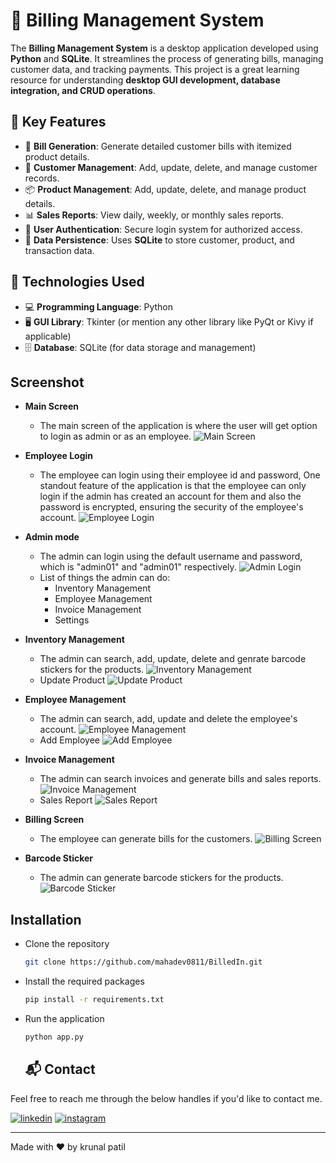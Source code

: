 # 🧾 Billing Management System  
The **Billing Management System** is a desktop application developed using **Python** and **SQLite**. It streamlines the process of generating bills, managing customer data, and tracking payments. This project is a great learning resource for understanding **desktop GUI development, database integration, and CRUD operations**.

## 🌟 **Key Features**  
- 📑 **Bill Generation**: Generate detailed customer bills with itemized product details.  
- 🧍 **Customer Management**: Add, update, delete, and manage customer records.  
- 📦 **Product Management**: Add, update, delete, and manage product details.  
- 📊 **Sales Reports**: View daily, weekly, or monthly sales reports.  
- 🔐 **User Authentication**: Secure login system for authorized access.  
- 💾 **Data Persistence**: Uses **SQLite** to store customer, product, and transaction data.  

## 🌟 **Technologies Used**  
- 💻 **Programming Language**: Python  
- 🖥️ **GUI Library**: Tkinter (or mention any other library like PyQt or Kivy if applicable)  
- 🗄️ **Database**: SQLite (for data storage and management)  


## Screenshot
- **Main Screen**
    - The main screen of the application is where the user will get option to login as admin or as an employee.
    ![Main Screen](images/main_pg.png)

- **Employee Login**
    - The employee can login using their employee id and password, One standout feature of the application is that the employee can only login if the admin has created an account for them and also the password is encrypted, ensuring the security of the employee's account.
    ![Employee Login](images/emp_lgn.png)

- **Admin mode**
    - The admin can login using the default username and password, which is "admin01" and "admin01" respectively.
    ![Admin Login](images/admn_pg.png)
    - List of things the admin can do:
        - Inventory Management
        - Employee Management
        - Invoice Management
        - Settings

- **Inventory Management**
    - The admin can search, add, update, delete and genrate barcode stickers for the products.
    ![Inventory Management](images/inv_mngmnt.png)
    - Update Product
    ![Update Product](images/prod_updt.png)

- **Employee Management**
    - The admin can search, add, update and delete the employee's account.
    ![Employee Management](images/emp_mngmnt.png)
    - Add Employee
    ![Add Employee](images/add_emp.png)

- **Invoice Management**
    - The admin can search invoices and generate bills and sales reports.
    ![Invoice Management](images/invc_mngmnt.png)
    - Sales Report
    ![Sales Report](images/sales_report.png)

- **Billing Screen**
    - The employee can generate bills for the customers.
    ![Billing Screen](images/blng_scrn.png)

- **Barcode Sticker**
    - The admin can generate barcode stickers for the products.
    ![Barcode Sticker](images/prod_stckr.png)

## Installation
- Clone the repository
    ```bash
    git clone https://github.com/mahadev0811/BilledIn.git
    ```

- Install the required packages
    ```bash
    pip install -r requirements.txt
    ```

- Run the application
    ```bash
    python app.py
    ```

    <h2>📬 Contact</h2>

Feel free to reach me through the below handles if you'd like to contact me.

[![linkedin](https://img.shields.io/badge/LinkedIn-0077B5?style=for-the-badge&logo=linkedin&logoColor=white)](https://www.linkedin.com/in/Krunal-patil-074432281)
[![instagram](https://img.shields.io/badge/Instagram-E4405F?style=for-the-badge&logo=instagram&logoColor=white)](https://www.instagram.com/kunal._.patil18)

---
Made with ❤️ by krunal patil  




